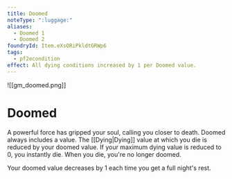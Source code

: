 ```yaml
---
title: Doomed
noteType: ":luggage:"
aliases:
  - Doomed 1
  - Doomed 2
foundryId: Item.eXsORiPkldtGRWp6
tags:
  - pf2econdition
effect: All dying conditions increased by 1 per Doomed value.
---
```

![[gm_doomed.png]]
# Doomed 

A powerful force has gripped your soul, calling you closer to death. Doomed always includes a value. The [[Dying|Dying]] value at which you die is reduced by your doomed value. If your maximum dying value is reduced to 0, you instantly die. When you die, you're no longer doomed.

Your doomed value decreases by 1 each time you get a full night's rest.  